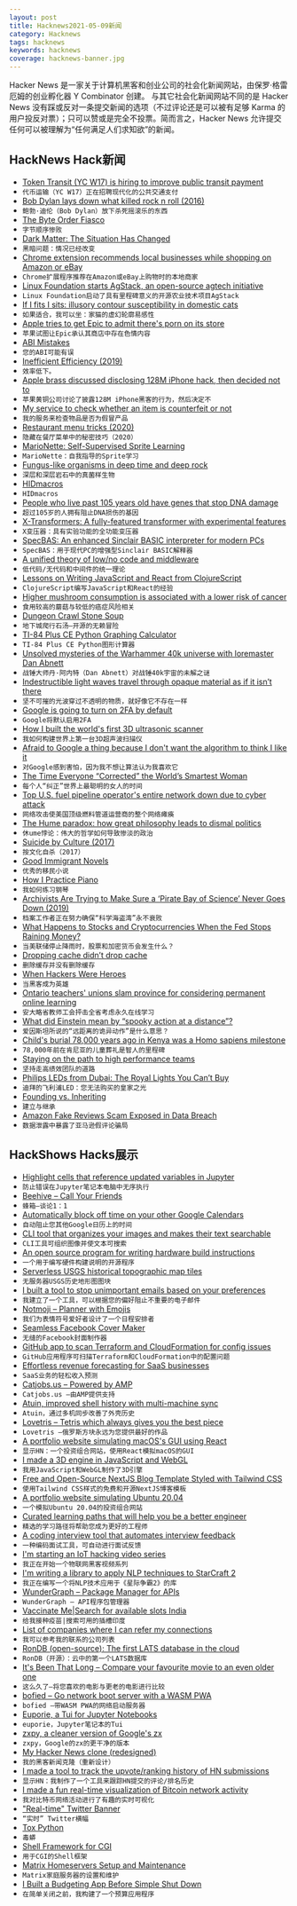 ```yaml
---
layout: post
title: Hacknews2021-05-09新闻
category: Hacknews
tags: hacknews
keywords: hacknews
coverage: hacknews-banner.jpg
---
```


Hacker News 是一家关于计算机黑客和创业公司的社会化新闻网站，由保罗·格雷厄姆的创业孵化器 Y Combinator 创建。
与其它社会化新闻网站不同的是 Hacker News 没有踩或反对一条提交新闻的选项（不过评论还是可以被有足够 Karma 的用户投反对票）；只可以赞或是完全不投票。简而言之，Hacker News 允许提交任何可以被理解为“任何满足人们求知欲”的新闻。

## HackNews Hack新闻


- [Token Transit (YC W17) is hiring to improve public transit payment](https://www.ycombinator.com/companies/token-transit/jobs/Rx4iZh5is-senior-software-engineer)
- `代币运输（YC W17）正在招聘现代化的公共交通支付`
- [Bob Dylan lays down what killed rock n roll (2016)](https://medium.com/cuepoint/like-it-is-bob-dylan-explains-what-really-killed-rock-n-roll-f6a4b6587a1a)
- `鲍勃·迪伦（Bob Dylan）放下杀死摇滚乐的东西`
- [The Byte Order Fiasco](https://justine.lol/endian.html)
- `字节顺序惨败`
- [Dark Matter: The Situation Has Changed](http://backreaction.blogspot.com/2021/05/dark-matter-situation-has-changed.html?m=1)
- `黑暗问题：情况已经改变`
- [Chrome extension recommends local businesses while shopping on Amazon or eBay](https://chrome.google.com/webstore/detail/buy-nearby/egoikpnpdihpdfenconkdnndbnhcfmkj)
- `Chrome扩展程序推荐在Amazon或eBay上购物时的本地商家`
- [Linux Foundation starts AgStack, an open-source agtech initiative](https://investableuniverse.com/2021/05/05/linux-foundation-agstack-open-source-agriculture-technology/)
- `Linux Foundation启动了具有里程碑意义的开源农业技术项目AgStack`
- [If I fits I sits: illusory contour susceptibility in domestic cats](https://www.sciencedirect.com/science/article/abs/pii/S0168159121001258)
- `如果适合，我可以坐：家猫的虚幻轮廓易感性`
- [Apple tries to get Epic to admit there's porn on its store](https://kotaku.com/apple-tries-really-hard-to-get-epic-to-admit-theres-por-1846849388)
- `苹果试图让Epic承认其商店中存在色情内容`
- [ABI Mistakes](https://elronnd.net/writ/boring/2021-05-07_abi-wrong.html)
- `您的ABI可能有误`
- [Inefficient Efficiency (2019)](https://medium.com/@kentbeck_7670/inefficient-efficiency-5b3ab5294791)
- `效率低下。`
- [Apple brass discussed disclosing 128M iPhone hack, then decided not to](https://arstechnica.com/gadgets/2021/05/apple-brass-discussed-disclosing-128-million-iphone-hack-then-decided-not-to/)
- `苹果黄铜公司讨论了披露128M iPhone黑客的行为，然后决定不`
- [My service to check whether an item is counterfeit or not](https://bychgroup.com/i-make-200000-year-by-writing-order-notes/)
- `我的服务来检查物品是否为假冒产品`
- [Restaurant menu tricks (2020)](https://www.bbc.com/future/article/20171120-the-secret-tricks-hidden-inside-restaurant-menus)
- `隐藏在餐厅菜单中的秘密技巧（2020）`
- [MarioNette: Self-Supervised Sprite Learning](https://arxiv.org/abs/2104.14553)
- `MarioNette：自我指导的Sprite学习`
- [Fungus-like organisms in deep time and deep rock](https://natureecoevocommunity.nature.com/posts/16369-fungus-like-organisms-in-deep-time-and-deep-rock)
- `深层和深层岩石中的真菌样生物`
- [HIDmacros](http://www.hidmacros.eu/whatisit.php)
- `HIDmacros`
- [People who live past 105 years old have genes that stop DNA damage](https://www.newscientist.com/article/2277000-people-who-live-past-105-years-old-have-genes-that-stop-dna-damage/)
- `超过105岁的人拥有阻止DNA损伤的基因`
- [X-Transformers: A fully-featured transformer with experimental features](https://github.com/lucidrains/x-transformers)
- `X变压器：具有实验功能的全功能变压器`
- [SpecBAS: An enhanced Sinclair BASIC interpreter for modern PCs](https://github.com/ZXDunny/SpecBAS)
- `SpecBAS：用于现代PC的增强型Sinclair BASIC解释器`
- [A unified theory of low/no code and middleware](https://mslotnick.substack.com/p/a-unified-theory-of-lowno-code-middleware)
- `低代码/无代码和中间件的统一理论`
- [Lessons on Writing JavaScript and React from ClojureScript](https://jerue.org/blog/lessons-on-writing-javascript-and-react-from-clojurescript/)
- `ClojureScript编写JavaScript和React的经验`
- [Higher mushroom consumption is associated with a lower risk of cancer](https://www.sciencedaily.com/releases/2021/04/210421200133.htm)
- `食用较高的蘑菇与较低的癌症风险相关`
- [Dungeon Crawl Stone Soup](https://crawl.develz.org/)
- `地下城爬行石汤–开源的无赖冒险`
- [TI-84 Plus CE Python Graphing Calculator](https://education.ti.com/en/products/calculators/graphing-calculators/ti-84-plus-ce-python)
- `TI-84 Plus CE Python图形计算器`
- [Unsolved mysteries of the Warhammer 40k universe with loremaster Dan Abnett](https://arstechnica.com/?p=1762186)
- `战锤大师丹·阿内特（Dan Abnett）对战锤40k宇宙的未解之谜`
- [Indestructible light waves travel through opaque material as if it isn’t there](https://physicsworld.com/indestructible-light-waves-travel-through-opaque-material-as-if-it-isnt-there/)
- `坚不可摧的光波穿过不透明的物质，就好像它不存在一样`
- [Google is going to turn on 2FA by default](https://arstechnica.com/gadgets/2021/05/google-will-soon-start-automatically-enrolling-users-in-2fa/)
- `Google将默认启用2FA`
- [How I built the world's first 3D ultrasonic scanner](https://www.alextoussaint.com/2021-04-28_How-I-built-an-ultrasonic-3d-scanner.html)
- `我如何构建世界上第一台3D超声波扫描仪`
- [Afraid to Google a thing because I don't want the algorithm to think I like it](https://twitter.com/jjcollinsworth/status/1390328342533054472)
- `对Google感到害怕，因为我不想让算法认为我喜欢它`
- [The Time Everyone “Corrected” the World’s Smartest Woman](https://priceonomics.com/the-time-everyone-corrected-the-worlds-smartest/)
- `每个人“纠正”世界上最聪明的女人的时间`
- [Top U.S. fuel pipeline operator's entire network down due to cyber attack](https://www.reuters.com/technology/colonial-pipeline-halts-all-pipeline-operations-after-cybersecurity-attack-2021-05-08/)
- `网络攻击使美国顶级燃料管道运营商的整个网络瘫痪`
- [The Hume paradox: how great philosophy leads to dismal politics](https://www.prospectmagazine.co.uk/philosophy/david-hume-paradox-philosophy-politics-mistakes)
- `休ume悖论：伟大的哲学如何导致惨淡的政治`
- [Suicide by Culture (2017)](https://250bpm.com/blog:113/)
- `按文化自杀（2017）`
- [Good Immigrant Novels](https://www.thedriftmag.com/good-immigrant-novels/)
- `优秀的移民小说`
- [How I Practice Piano](https://frogurncitadel.wordpress.com/2021/03/27/how-i-practice-piano/)
- `我如何练习钢琴`
- [Archivists Are Trying to Make Sure a ‘Pirate Bay of Science’ Never Goes Down (2019)](https://www.vice.com/en/article/pa7jxb/archivists-are-trying-to-make-sure-a-pirate-bay-of-science-never-goes-down)
- `档案工作者正在努力确保“科学海盗湾”永不衰败`
- [What Happens to Stocks and Cryptocurrencies When the Fed Stops Raining Money?](https://www.wsj.com/articles/what-happens-to-stocks-and-cryptocurrencies-when-the-fed-stops-raining-money-11620446420)
- `当美联储停止降雨时，股票和加密货币会发生什么？`
- [Dropping cache didn’t drop cache](https://blog.twitter.com/engineering/en_us/topics/open-source/2021/dropping-cache-didnt-drop-cache.html)
- `删除缓存并没有删除缓存`
- [When Hackers Were Heroes](https://cacm.acm.org/magazines/2021/4/251341-when-hackers-were-heroes/fulltext#references)
- `当黑客成为英雄`
- [Ontario teachers' unions slam province for considering permanent online learning](https://beta.ctvnews.ca/local/toronto/2021/5/5/1_5415237.html)
- `安大略省教师工会抨击全省考虑永久在线学习`
- [What did Einstein mean by “spooky action at a distance”?](http://backreaction.blogspot.com/2021/05/what-did-einstein-mean-by-spooky-action.html)
- `爱因斯坦所说的“远距离的诡异动作”是什么意思？`
- [Child's burial 78,000 years ago in Kenya was a Homo sapiens milestone](https://www.reuters.com/lifestyle/science/childs-burial-78000-years-ago-kenya-was-homo-sapiens-milestone-2021-05-05/)
- `78,000年前在肯尼亚的儿童葬礼是智人的里程碑`
- [Staying on the path to high performance teams](https://lethain.com/durably-excellent-teams/)
- `坚持走高绩效团队的道路`
- [Philips LEDs from Dubai: The Royal Lights You Can’t Buy](https://hackaday.com/2021/01/17/leds-from-dubai-the-royal-lights-you-cant-buy/)
- `迪拜的飞利浦LED：您无法购买的皇家之光`
- [Founding vs. Inheriting](https://1729.com/founding-vs-inheriting/)
- `建立与继承`
- [Amazon Fake Reviews Scam Exposed in Data Breach](https://www.safetydetectives.com/blog/amazon-reviews-leak-report/?__cf_chl_jschl_tk__=68d94aa744d175209f58f23d7a8d1abe537a992b-1620518228-0-AWKYMKnGGipF08ctlTZysfv1gJ-4yzWNRWiePdEd6U7ViOaOx_LvUy2xTpYuQErklma2AP-B6lSO6IKhKTgdGycTuK37qz0QvaMMhlBGVgLs8ozveTJ5-BGNgBO4akiWlFYxLo3GernZBW6NpFbvWIWb7yargGHoi1KtAQYTo5PQuL-sOZk_r5LezxO1EqmoxJTzrF_9uvOeltNAlvKIyxtwfe-CQsuMPzZ9kuArNoZxK0W9zySjtceJ3z0nU7vP1hOkcGvKo9detAnqItSuRq4MuJRP88qDnCnhmv9qYn7MaFK6Sn0a1EZ0g37_znY3i2dUncalNvxyagkbtW2SXyLNIOXYCKnOBU6NAjrSsi-TtjyuRJCeoCYWOCvHf-2EYDn59rMUr319deKBCmumHbu5L4t1GV2DEEHXYGj6iGmzex9lacF3lPbcrX5vDnvNNjIbb2v9Kg0D8r9wbcyFEVD4MbED7QCu6Z-sw9OWHUHizQHeWlQ5W8T0fqjrYuRbww)
- `数据泄露中暴露了亚马逊假评论骗局`


## HackShows Hacks展示

- [ Highlight cells that reference updated variables in Jupyter](https://nbsafety.org)
- `防止错误在Jupyter笔记本电脑中无序执行`
- [ Beehive – Call Your Friends](https://www.askbeehive.com/)
- `蜂箱–谈论1：1`
- [ Automatically block off time on your other Google Calendars](https://calendarpush.com/)
- `自动阻止您其他Google日历上的时间`
- [ CLI tool that organizes your images and makes their text searchable](https://www.npmjs.com/package/cluttr)
- `CLI工具可组织图像并使文本可搜索`
- [ An open source program for writing hardware build instructions](https://gitbuilding.io/)
- `一个用于编写硬件构建说明的开源程序`
- [ Serverless USGS historical topographic map tiles](https://kylebarron.dev/usgs-topo-mosaic)
- `无服务器USGS历史地形图图块`
- [ I built a tool to stop unimportant emails based on your preferences](https://www.inmoat.com/)
- `我建立了一个工具，可以根据您的偏好阻止不重要的电子邮件`
- [ Notmoji – Planner with Emojis](https://apps.apple.com/in/app/notmoji/id1557831831)
- `我们为表情符号爱好者设计了一个日程安排者`
- [ Seamless Facebook Cover Maker](https://quotescover.com/tools/facebook-cover-photo-maker)
- `无缝的Facebook封面制作器`
- [ GitHub app to scan Terraform and CloudFormation for config issues](https://github.com/apps/iacbot)
- `GitHub应用程序可扫描Terraform和CloudFormation中的配置问题`
- [ Effortless revenue forecasting for SaaS businesses](https://saascast.io)
- `SaaS业务的轻松收入预测`
- [ Catjobs.us – Powered by AMP](https://catjobs.us/)
- `Catjobs.us –由AMP提供支持`
- [ Atuin, improved shell history with multi-machine sync](https://github.com/ellie/atuin)
- `Atuin，通过多机同步改善了外壳历史`
- [ Lovetris – Tetris which always gives you the best piece](https://unrealwill.github.io/lovetris/)
- `Lovetris –俄罗斯方块永远为您提供最好的作品`
- [ A portfolio website simulating macOS's GUI using React](https://portfolio.zxh.io)
- `显示HN：一个投资组合网站，使用React模拟macOS的GUI`
- [ I made a 3D engine in JavaScript and WebGL](https://github.com/victorqribeiro/3Dengine)
- `我用JavaScript和WebGL制作了3D引擎`
- [ Free and Open-Source NextJS Blog Template Styled with Tailwind CSS](https://github.com/ixartz/Next-js-Blog-Boilerplate)
- `使用Tailwind CSS样式的免费和开源NextJS博客模板`
- [ A portfolio website simulating Ubuntu 20.04](https://vivek9patel.github.io/)
- `一个模拟Ubuntu 20.04的投资组合网站`
- [ Curated learning paths that will help you be a better engineer](http://tiny.school/)
- `精选的学习路径将帮助您成为更好的工程师`
- [ A coding interview tool that automates interview feedback](https://www.hackerearth.com/recruit/facecode/)
- `一种编码面试工具，可自动进行面试反馈`
- [ I'm starting an IoT hacking video series](https://www.youtube.com/watch?v=DAXfTXfFAXU)
- `我正在开始一个物联网黑客视频系列`
- [ I'm writing a library to apply NLP techniques to StarCraft 2](https://github.com/ZephyrBlu/sc2-build-tokenizer)
- `我正在编写一个将NLP技术应用于《星际争霸2》的库`
- [ WunderGraph – Package Manager for APIs](http://wundergraph.com/)
- `WunderGraph – API程序包管理器`
- [ Vaccinate Me|Search for available slots India](https://www.vaccinateme.in/)
- `给我接种疫苗|搜索可用的插槽印度`
- [ List of companies where I can refer my connections](https://viggy28.dev/article/companies-where-i-can-refer/)
- `我可以参考我的联系的公司列表`
- [ RonDB (open-source): The first LATS database in the cloud](https://www.rondb.com/)
- `RonDB（开源）：云中的第一个LATS数据库`
- [ It's Been That Long – Compare your favourite movie to an even older one](https://itsbeenthatlong.jonabrams.com/)
- `这么久了–将您喜欢的电影与更老的电影进行比较`
- [ bofied – Go network boot server with a WASM PWA](https://github.com/pojntfx/bofied)
- `bofied –带WASM PWA的网络启动服务器`
- [ Euporie, a Tui for Jupyter Notebooks](https://github.com/joouha/euporie)
- `euporie，Jupyter笔记本的Tui`
- [ zxpy, a cleaner version of Google's zx](https://github.com/tusharsadhwani/zxpy)
- `zxpy，Google的zx的更干净的版本`
- [ My Hacker News clone (redesigned)](https://hacker-news-dj.netlify.app/)
- `我的黑客新闻克隆（重新设计）`
- [ I made a tool to track the upvote/ranking history of HN submissions](https://upvotetracker.com/)
- `显示HN：我制作了一个工具来跟踪HN提交的评论/排名历史`
- [ I made a fun real-time visualization of Bitcoin network activity](https://bits.monospace.live)
- `我对比特币网络活动进行了有趣的实时可视化`
- [ "Real-time" Twitter Banner](https://github.com/trungdq88/real-time-twitter-banner)
- `“实时” Twitter横幅`
- [ Tox Python](https://tox.readthedocs.io/en/latest/)
- `毒蟒`
- [ Shell Framework for CGI](https://git.sr.ht/~shakna/shwe)
- `用于CGI的Shell框架`
- [ Matrix Homeservers Setup and Maintenance](item?id=27090614)
- `Matrix家庭服务器的设置和维护`
- [ I Built a Budgeting App Before Simple Shut Down](https://fiers.co/article/how-i-built-a-simple-budgeting-app)
- `在简单关闭之前，我构建了一个预算应用程序`

